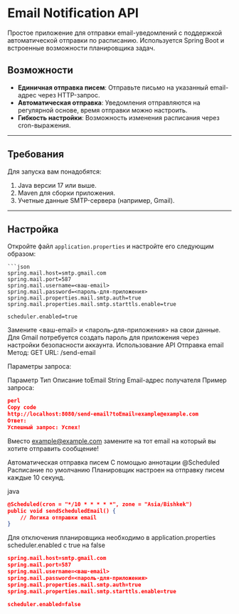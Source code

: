# Email Notification API

Простое приложение для отправки email-уведомлений с поддержкой автоматической отправки по расписанию. Используется Spring Boot и встроенные возможности планировщика задач.

## Возможности

- **Единичная отправка писем**: Отправьте письмо на указанный email-адрес через HTTP-запрос.
- **Автоматическая отправка**: Уведомления отправляются на регулярной основе, время отправки можно настроить.
- **Гибкость настройки**: Возможность изменения расписания через cron-выражения.

---

## Требования

Для запуска вам понадобятся:

1. Java версии 17 или выше.
2. Maven для сборки приложения.
3. Учетные данные SMTP-сервера (например, Gmail).

---

## Настройка

Откройте файл `application.properties` и настройте его следующим образом:

```properties
```json
spring.mail.host=smtp.gmail.com
spring.mail.port=587
spring.mail.username=<ваш-email>
spring.mail.password=<пароль-для-приложения>
spring.mail.properties.mail.smtp.auth=true
spring.mail.properties.mail.smtp.starttls.enable=true

scheduler.enabled=true
```

Замените <ваш-email> и <пароль-для-приложения> на свои данные. Для Gmail потребуется создать пароль для приложения через настройки безопасности аккаунта.
Использование API
Отправка email
Метод: GET
URL: /send-email

Параметры запроса:

Параметр	Тип	Описание
toEmail	String	Email-адрес получателя
Пример запроса:
```json
perl
Copy code
http://localhost:8080/send-email?toEmail=example@example.com
Ответ:
Успешный запрос: Успех!
```
Вместо example@example.com замените на тот email на который вы хотите отправить сообщение!

Автоматическая отправка писем
С помощью аннотации @Scheduled 
Расписание по умолчанию
Планировщик настроен на отправку писем каждые 10 секунд.

java
```json
@Scheduled(cron = "*/10 * * * * *", zone = "Asia/Bishkek")
public void sendScheduledEmail() {
    // Логика отправки email
}
```
Для отключения планировщика необходимо в application.properties
scheduler.enabled с true на false 
```json
spring.mail.host=smtp.gmail.com
spring.mail.port=587
spring.mail.username=<ваш-email>
spring.mail.password=<пароль-для-приложения>
spring.mail.properties.mail.smtp.auth=true
spring.mail.properties.mail.smtp.starttls.enable=true

scheduler.enabled=false
